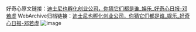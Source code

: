 好奇心原文链接：[迪士尼也孵化创业公司，你猜它们都是谁_娱乐_好奇心日报-邓若虚](https://www.qdaily.com/articles/1395.html)
WebArchive归档链接：[迪士尼也孵化创业公司，你猜它们都是谁_娱乐_好奇心日报-邓若虚](http://web.archive.org/web/20190623145904/https://www.qdaily.com/articles/1395.html)
![image](http://ww3.sinaimg.cn/large/007d5XDply1g3v4fly1v5j30u02zf7wh)